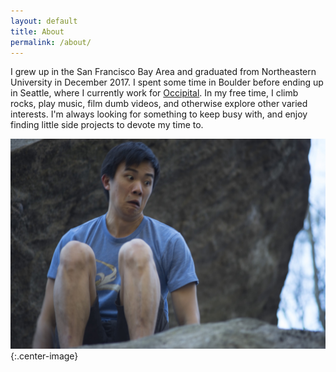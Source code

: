 ```yaml
---
layout: default
title: About
permalink: /about/
---
```

I grew up in the San Francisco Bay Area and graduated from Northeastern University in December 2017. I spent some time in Boulder before ending up in Seattle, where I currently work for [Occipital](https://occipital.com). In my free time, I climb rocks, play music, film dumb videos, and otherwise explore other varied interests. I'm always looking for something to keep busy with, and enjoy finding little side projects to devote my time to.

![](/images/about_picture.jpg){:.center-image}

